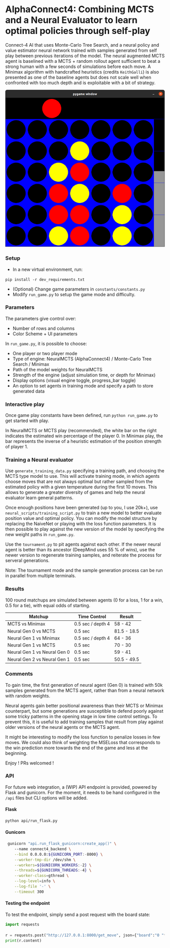 # AlphaConnect4: Combining MCTS and a Neural Evaluator to learn optimal policies through self-play


Connect-4 AI that uses Monte-Carlo Tree Search, and a neural policy and value estimator neural network trained with 
samples generated from self play between previous iterations of the model. The neural augmented MCTS agent is baselined 
with a MCTS + random rollout agent sufficient to beat a strong human with a few seconds of simulations before each move.
A Minimax algorithm with handcrafted heuristics (credits ```KeithGalli```) is also presented as one of the baseline 
agents but does not scale well when confronted with too much depth and is exploitable with a bit of strategy.

![Demo picture](pictures/demo.png)

### Setup

 - In a new virtual environment, run:

```pip install -r dev_requirements.txt```

- (Optional) Change game parameters in `constants/constants.py`
- Modify ```run_game.py``` to setup the game mode and difficulty.

### Parameters

The parameters give control over:

- Number of rows and columns
- Color Scheme + UI parameters
  
In ```run_game.py```, it is possible to choose:

- One player or two player mode
- Type of engine: NeuralMCTS (AlphaConnect4) / Monte-Carlo Tree Search / Minimax
- Path of the model weights for NeuralMCTS
- Strength of the engine (adjust simulation time, or depth for Minimax)
- Display options (visual engine toggle, progress_bar toggle)
- An option to set agents in training mode and specify a path to store generated data

### Interactive play

Once game play constants have been defined, run  ```python run_game.py``` to get started 
with play.

In NeuralMCTS or MCTS play (recommended), the white bar on the right indicates the estimated win
percentage of the player 0. In Minimax play, the bar represents the inverse of a heuristic estimation 
of the position strength of player 1.


### Training a Neural evaluator

Use ```generate_training_data.py``` specifying a training path, and choosing the MCTS type model to use. This will activate training mode, in which agents
choose moves that are not always optimal but rather sampled from the estimated policy with a given temperature during
the first 10 moves. This allows to generate a greater diversity of games and help the neural evaluator learn general 
patterns.

Once enough positions have been generated (up to you, I use 20k+), use `neural_scripts/training_script.py` to train a 
new model to better evaluate position value and optimal policy. You can modify the model structure by replacing the 
NaiveNet or playing with the loss function parameters. It is then possible to play against the new version of the model
by specifying the new weight paths in ```run_game.py```. 

Use the `tournament.py` to pit agents against each other. If the newer neural agent is better than its ancestor 
(DeepMind uses 55 % of wins), use the newer version to regenerate training samples, and reiterate the process for 
serveral generations. 

Note: The tournament mode and the sample generation process can be run in parallel from multiple terminals.

### Results

100 round matchups are simulated between agents (0 for a loss, 1 for a win, 0.5 for a tie), with equal odds
of starting.

| Matchup | Time Control | Result |
|------|----------|---------|
|MCTS vs Minimax | 0.5 sec / depth 4 | 58 - 42 |
|Neural Gen 0 vs MCTS | 0.5 sec | 81.5 - 18.5 |
|Neural Gen 1 vs Minimax | 0.5 sec / depth 4 | 64 - 36 |
|Neural Gen 1 vs MCTS | 0.5 sec | 70 - 30 |
|Neural Gen 1 vs Neural Gen 0 | 0.5 sec | 59 - 41 |
|Neural Gen 2 vs Neural Gen 1 | 0.5 sec | 50.5 - 49.5 |

### Comments

To gain time, the first generation of neural agent (Gen 0) is trained with 50k samples generated from the MCTS agent, rather 
than from a neural network with random weights.

Neural agents gain better positional awareness than their MCTS or Minimax counterpart,
but some generations are susceptible to defend poorly against some
tricky patterns in the opening stage in low time control settings. To prevent this, it is useful to add training samples 
that result from play against older versions of the neural agents or the MCTS agent. 

It might be interesting to modify the loss function to penalize losses in few moves. We could also think of
weighting the MSELoss that corresponds to the win prediction more towards the end of the game and less at the
beginning.

Enjoy ! PRs welcomed ! 

### API

For future web integration, a (WIP) API endpoint is provided, powered by Flask and gunicorn. For the moment,
it needs to be hand configured in the `/api` files but CLI options will be added.

#### Flask
```bash
python api/run_flask.py
```

#### Gunicorn
```bash
 gunicorn "api.run_flask_gunicorn:create_app()" \                  
    --name connect4_backend \
    --bind 0.0.0.0:${GUNICORN_PORT:-8000} \
    --worker-tmp-dir /dev/shm \
    --workers=${GUNICORN_WORKERS:-2} \
    --threads=${GUNICORN_THREADS:-4} \
    --worker-class=gthread \
    --log-level=info \
    --log-file '-' \
    --timeout 300
```
#### Testing the endpoint

To test the endpoint, simply send a post request with the board state:

```python
import requests

r = requests.post("http://127.0.0.1:8000/get_move", json={"board":"0 "*42, "turn":"0"})
print(r.content)
```
